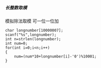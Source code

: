 ##### 长整数取模       
模拟除法取模 可一位一位加
```
char longnumber[10000007];
scanf("%s",longnumber);
int n=strlen(longnumber);
int num=0;
for(int i=0;i<n;i++)
{
    num=(num*10+longnumber[i]-'0')%10001;
}
```
